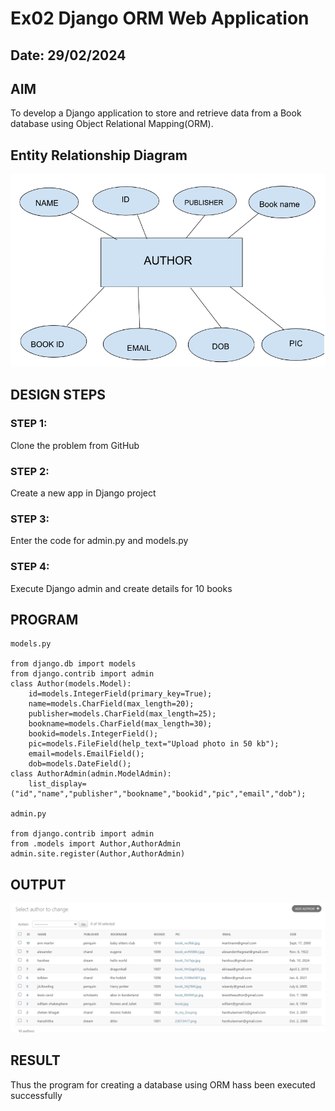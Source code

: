 # Ex02 Django ORM Web Application
## Date: 29/02/2024

## AIM
To develop a Django application to store and retrieve data from a Book database using Object Relational Mapping(ORM).

## Entity Relationship Diagram

![alt text](<harshu/myapp/Screenshot 2024-02-29 135855.png>)

## DESIGN STEPS

### STEP 1:
Clone the problem from GitHub

### STEP 2:
Create a new app in Django project

### STEP 3:
Enter the code for admin.py and models.py

### STEP 4:
Execute Django admin and create details for 10 books

## PROGRAM
```
models.py 

from django.db import models
from django.contrib import admin
class Author(models.Model):
	id=models.IntegerField(primary_key=True);
	name=models.CharField(max_length=20);
	publisher=models.CharField(max_length=25);
	bookname=models.CharField(max_length=30);
	bookid=models.IntegerField();
	pic=models.FileField(help_text="Upload photo in 50 kb");
	email=models.EmailField();
	dob=models.DateField();
class AuthorAdmin(admin.ModelAdmin):
	list_display=("id","name","publisher","bookname","bookid","pic","email","dob");

admin.py

from django.contrib import admin
from .models import Author,AuthorAdmin
admin.site.register(Author,AuthorAdmin)
```

## OUTPUT
![alt text](harshu/myapp/database.png)


## RESULT
Thus the program for creating a database using ORM hass been executed successfully
